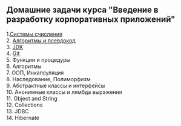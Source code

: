 ## Домашние задачи курса "Введение в разработку корпоративных приложений"

1.[Системы счисления](https://github.com/MarselFazlyev/InnopolisAttestation/tree/main/Homework1_SystemySchislenyja) \
2. [Алгоритмы и псевдокод](https://github.com/MarselFazlyev/InnopolisAttestation/tree/main/Homework2_Algoritms) \
3. [JDK](https://github.com/MarselFazlyev/InnopolisAttestation/tree/main/Homework3,4_InitialProject/src) \
4. [Git](https://github.com/MarselFazlyev/InnopolisAttestation/blob/main/HomeworkInnopolisGit_Readme.md) \
5. Функции и процедуры \
6. Алгоритмы \
7. ООП, Инкапсуляция \
8. Наследование, Полиморфизм \
9. Абстрактные классы и интерфейсы \
10. Анонимные классы и лямбда выражения \
11. Object and String \
12. Collections \
13. JDBC \
14. Hibernate 
